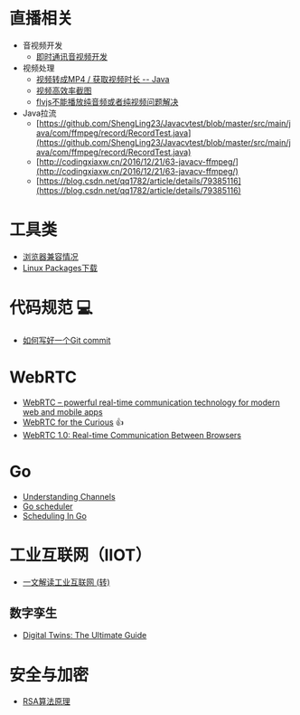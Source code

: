 # 直播相关

* 音视频开发
  * [即时通讯音视频开发](http://www.52im.net/thread-228-1-1.html)
* 视频处理
  * [视频转成MP4 / 获取视频时长 -- Java](https://blog.csdn.net/jl19861101/article/details/94555851)
  * [视频高效率截图](https://blog.csdn.net/SUNbrightness/article/details/87258638)
  * [flvjs不能播放纯音频或者纯视频问题解决](https://wikimore.github.io/2017/04/29/flv-and-flvjs/)
* Java拉流
  * [https://github.com/ShengLing23/Javacvtest/blob/master/src/main/java/com/ffmpeg/record/RecordTest.java](https://github.com/ShengLing23/Javacvtest/blob/master/src/main/java/com/ffmpeg/record/RecordTest.java)
  * [http://codingxiaxw.cn/2016/12/21/63-javacv-ffmpeg/](http://codingxiaxw.cn/2016/12/21/63-javacv-ffmpeg/)
  * [https://blog.csdn.net/qq1782/article/details/79385116](https://blog.csdn.net/qq1782/article/details/79385116)

# 工具类

* [浏览器兼容情况](https://caniuse.com/)
* [Linux Packages下载](https://pkgs.org/)

# 代码规范 :computer:

* [如何写好一个Git commit](https://chris.beams.io/posts/git-commit/)

# WebRTC

* [WebRTC – powerful real-time communication technology for modern web and mobile apps](https://ekobit.com/blog/webrtc-powerful-real-time-communication-technology-for-modern-web-and-mobile-apps/)
* [WebRTC for the Curious](https://webrtcforthecurious.com/) :thumbsup:
* [WebRTC 1.0: Real-time Communication Between Browsers](https://w3c.github.io/webrtc-pc/)

# Go

* [Understanding Channels](https://speakerdeck.com/kavya719/understanding-channels)
* [Go scheduler](https://assets.ctfassets.net/oxjq45e8ilak/48lwQdnyDJr2O64KUsUB5V/5d8343da0119045c4b26eb65a83e786f/100545_516729073_DMITRII_VIUKOV_Go_scheduler_Implementing_language_with_lightweight_concurrency.pdf)
* [Scheduling In Go](https://www.ardanlabs.com/blog/2018/08/scheduling-in-go-part1.html)

# 工业互联网（IIOT）

* [一文解读工业互联网 (转)](https://www.cnblogs.com/IT-Evan/p/12142286.html)

## 数字孪生

* [Digital Twins: The Ultimate Guide](https://xmpro.com/digital-twins-the-ultimate-guide/)

# 安全与加密

* [RSA算法原理](http://static.kancloud.cn/kancloud/rsa_algorithm/48493)
